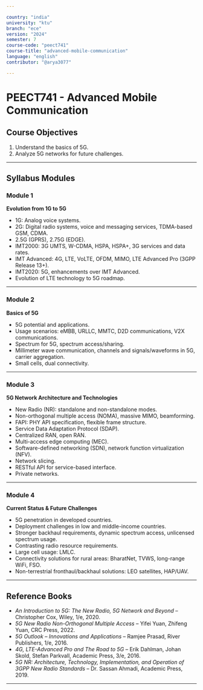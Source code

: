 ```yaml
---

country: "india"
university: "ktu"
branch: "ece"
version: "2024"
semester: 7
course-code: "peect741"
course-title: "advanced-mobile-communication"
language: "english"
contributor: "@arya3077"

---
```


# PEECT741 - Advanced Mobile Communication

## Course Objectives

1. Understand the basics of 5G.  
2. Analyze 5G networks for future challenges.  

---

## Syllabus Modules

### Module 1
**Evolution from 1G to 5G**  
- 1G: Analog voice systems.  
- 2G: Digital radio systems, voice and messaging services, TDMA-based GSM, CDMA.  
- 2.5G (GPRS), 2.75G (EDGE).  
- IMT2000: 3G UMTS, W-CDMA, HSPA, HSPA+, 3G services and data rates.  
- IMT Advanced: 4G, LTE, VoLTE, OFDM, MIMO, LTE Advanced Pro (3GPP Release 13+).  
- IMT2020: 5G, enhancements over IMT Advanced.  
- Evolution of LTE technology to 5G roadmap.  

---

### Module 2
**Basics of 5G**  
- 5G potential and applications.  
- Usage scenarios: eMBB, URLLC, MMTC, D2D communications, V2X communications.  
- Spectrum for 5G, spectrum access/sharing.  
- Millimeter wave communication, channels and signals/waveforms in 5G, carrier aggregation.  
- Small cells, dual connectivity.  

---

### Module 3
**5G Network Architecture and Technologies**  
- New Radio (NR): standalone and non-standalone modes.  
- Non-orthogonal multiple access (NOMA), massive MIMO, beamforming.  
- FAPI: PHY API specification, flexible frame structure.  
- Service Data Adaptation Protocol (SDAP).  
- Centralized RAN, open RAN.  
- Multi-access edge computing (MEC).  
- Software-defined networking (SDN), network function virtualization (NFV).  
- Network slicing.  
- RESTful API for service-based interface.  
- Private networks.  

---

### Module 4
**Current Status & Future Challenges**  
- 5G penetration in developed countries.  
- Deployment challenges in low and middle-income countries.  
- Stronger backhaul requirements, dynamic spectrum access, unlicensed spectrum usage.  
- Contrasting radio resource requirements.  
- Large cell usage: LMLC.  
- Connectivity solutions for rural areas: BharatNet, TVWS, long-range WiFi, FSO.  
- Non-terrestrial fronthaul/backhaul solutions: LEO satellites, HAP/UAV.  

---

## Reference Books

- *An Introduction to 5G: The New Radio, 5G Network and Beyond* – Christopher Cox, Wiley, 1/e, 2020.  
- *5G New Radio Non-Orthogonal Multiple Access* – Yifei Yuan, Zhifeng Yuan, CRC Press, 2022.  
- *5G Outlook – Innovations and Applications* – Ramjee Prasad, River Publishers, 1/e, 2016.  
- *4G, LTE-Advanced Pro and The Road to 5G* – Erik Dahlman, Johan Skold, Stefan Parkvall, Academic Press, 3/e, 2016.  
- *5G NR: Architecture, Technology, Implementation, and Operation of 3GPP New Radio Standards* – Dr. Sassan Ahmadi, Academic Press, 2019.  

---
